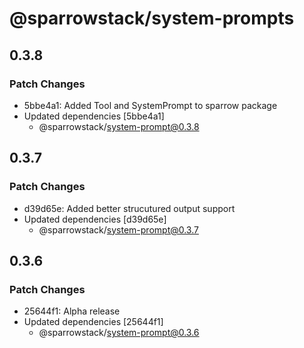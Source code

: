 # @sparrowstack/system-prompts

## 0.3.8

### Patch Changes

- 5bbe4a1: Added Tool and SystemPrompt to sparrow package
- Updated dependencies [5bbe4a1]
    - @sparrowstack/system-prompt@0.3.8

## 0.3.7

### Patch Changes

- d39d65e: Added better strucutured output support
- Updated dependencies [d39d65e]
    - @sparrowstack/system-prompt@0.3.7

## 0.3.6

### Patch Changes

- 25644f1: Alpha release
- Updated dependencies [25644f1]
    - @sparrowstack/system-prompt@0.3.6
